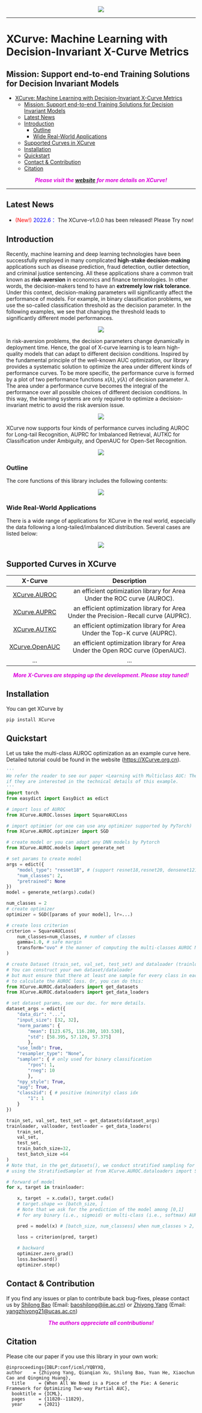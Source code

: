 <div align=center>
<img src="https://github.com/statusrank/XCurve/blob/master/img/Xcurve-logo.png">
</div>

***
# XCurve: Machine Learning with Decision-Invariant X-Curve Metrics
## Mission: Support end-to-end Training Solutions for Decision Invariant Models 
- [XCurve: Machine Learning with Decision-Invariant X-Curve Metrics](#xcurve-machine-learning-with-decision-invariant-x-curve-metrics)
  - [Mission: Support end-to-end Training Solutions for Decision Invariant Models](#mission-support-end-to-end-training-solutions-for-decision-invariant-models)
  - [Latest News](#latest-news)
  - [Introduction](#introduction)
    - [Outline](#outline)
    - [Wide Real-World Applications](#wide-real-world-applications)
  - [Supported Curves in XCurve](#supported-curves-in-xcurve)
  - [Installation](#installation)
  - [Quickstart](#quickstart)
  - [Contact \& Contribution](#contact--contribution)
  - [Citation](#citation)


***<center><font color='#dd00dd'> Please visit the [website](https://XCurveOpt.org.cn) for more details on XCurve!</font></center>***

---

## Latest News
- <font color='red'> (New!)</font> <font color='blue'> 2022.6：</font> The XCurve-v1.0.0 has been released! Please Try now!

## Introduction
Recently, machine learning and deep learning technologies have been successfully employed in many complicated **high-stake decision-making** applications such as disease prediction, fraud detection, outlier detection, and criminal justice sentencing.  All these applications share a common trait known as **risk-aversion** in economics and finance terminologies. In other words, the decision-makers tend to have an **extremely low risk tolerance**. Under this context, decision-making parameters will significantly affect the performance of models. For example, in binary classification problems, we use the so-called classification threshold as the decision parameter. In the following examples, we see that changing the threshold leads to significantly different model performances.

<div align=center>
<img src="https://github.com/statusrank/XCurve/blob/master/img/threshold.png">
</div>

In risk-aversion problems, the decision parameters change dynamically in deployment time. Hence, the goal of X-curve learning is to learn high-quality models that can adapt to different decision conditions. Inspired by the fundamental principle of the well-known AUC optimization, our library provides a systematic solution to optimize the area under different kinds of performance curves. To be more specific, the performance curve is formed by a plot of two performance functions $x(\lambda), y(\lambda)$ of decision parameter $\lambda$. The area under a performance curve becomes the integral of the performance over all possible choices of different decision conditions. In this way, the learning systems are only required to optimize a decision-invariant metric to avoid the risk aversion issue.
<div align=center>
<img src="https://github.com/statusrank/XCurve/blob/master/img/xcurve.png">
</div>

XCurve now supports four kinds of performance curves including AUROC for Long-tail Recognition, AUPRC for Imbalanced Retrieval, AUTKC for Classification under Ambiguity, and OpenAUC for Open-Set Recognition.
<div align=center>
<img src="https://github.com/statusrank/XCurve/blob/master/img/xcurve-insight.png">
</div>
</center>

### Outline
The core functions of this library includes the following contents:
 <div align=center>
<img src="https://github.com/statusrank/XCurve/blob/master/img/outline.png">
</div>

### Wide Real-World Applications
There is a wide range of applications for XCurve in the real world, especially the data following a long-tailed/imbalanced distribution. 
Several cases are listed below:
<div align=center>
<img src="https://github.com/statusrank/XCurve/blob/master/img/applications.png">
</div>


## Supported Curves in XCurve
| X-Curve | Description |
| :----: | :----: |
| [XCurve.AUROC]() | an efficient optimization library for Area Under the ROC curve (AUROC). |
| [XCurve.AUPRC]() | an efficient optimization library for Area Under the Precision-Recall curve (AUPRC). |
| [XCurve.AUTKC]() | an efficient optimization library for Area Under the Top-K curve (AUPRC). |
| [XCurve.OpenAUC]() | an efficient optimization library for Area Under the Open ROC curve (OpenAUC). |
| ... | ... |


***<center><font color='#dd00dd'>More X-Curves are stepping up the development. Please stay tuned! </font></center>***

## Installation
<!--
You need the following packages to install XCurve:
```python
- Python >= 3.6+
- Pytorch >= 1.8+
- Numpy >= 1.21+
- scikit-learn >= 1.0+
```-->
You can get XCurve by
```sh
pip install XCurve
```

## Quickstart
Let us take the multi-class AUROC optimization as an example curve here. Detailed tutorial could be found in the website (https://XCurve.org.cn).

```python
'''
We refer the reader to see our paper <Learning with Multiclass AUC: Theory and Algorithms>
if they are interested in the technical details of this example. 
'''
import torch
from easydict import EasyDict as edict

# import loss of AUROC
from XCurve.AUROC.losses import SquareAUCLoss

# import optimier (or one can use any optimizer supported by PyTorch)
from XCurve.AUROC.optimizer import SGD

# create model or you can adopt any DNN models by Pytorch
from XCurve.AUROC.models import generate_net

# set params to create model
args = edict({
    "model_type": "resnet18", # (support resnet18,resnet20, densenet121 and mlp)
    "num_classes": 2,
    "pretrained": None
})
model = generate_net(args).cuda()

num_classes = 2
# create optimizer
optimizer = SGD([params of your model], lr=...)

# create loss criterion
criterion = SquareAUCLoss(
    num_classes=num_classes, # number of classes
    gamma=1.0, # safe margin
    transform="ovo" # the manner of computing the multi-classes AUROC Metric ('ovo' or 'ova').
)

# create Dataset (train_set, val_set, test_set) and dataloader (trainloader)
# You can construct your own dataset/dataloader 
# but must ensure that there at least one sample for every class in each mini-batch 
# to calculate the AUROC loss. Or, you can do this:
from XCurve.AUROC.dataloaders import get_datasets
from XCurve.AUROC.dataloaders import get_data_loaders

# set dataset params, see our doc. for more details.
dataset_args = edict({
    "data_dir": "...",
    "input_size": [32, 32],
    "norm_params": {
        "mean": [123.675, 116.280, 103.530],
        "std": [58.395, 57.120, 57.375]
        },
    "use_lmdb": True,
    "resampler_type": "None",
    "sampler": { # only used for binary classification
        "rpos": 1,
        "rneg": 10
        },
    "npy_style": True,
    "aug": True, 
    "class2id": { # positive (minority) class idx
        "1": 1
    }
})

train_set, val_set, test_set = get_datasets(dataset_args)
trainloader, valloader, testloader = get_data_loaders(
    train_set,
    val_set,
    test_set,
    train_batch_size=32,
    test_batch_size =64
)
# Note that, in the get_datasets(), we conduct stratified sampling for train_set  
# using the StratifiedSampler at from XCurve.AUROC.dataloaders import StratifiedSampler

# forward of model
for x, target in trainloader:

    x, target  = x.cuda(), target.cuda()
    # target.shape => [batch_size, ]
    # Note that we ask for the prediction of the model among [0,1] 
    # for any binary (i.e., sigmoid) or multi-class (i.e., softmax) AUROC optimization.

    pred = model(x) # [batch_size, num_classess] when num_classes > 2, o.w. output [batch_size, ] 

    loss = criterion(pred, target)
    
    # backward
    optimizer.zero_grad()
    loss.backward()
    optimizer.step()
```

## Contact & Contribution
If you find any issues or plan to contribute back bug-fixes, please contact us by [Shilong Bao](https://statusrank.github.io/) (Email: baoshilong@iie.ac.cn) or [Zhiyong Yang](https://joshuaas.github.io/) (Email: yangzhiyong21@ucas.ac.cn)

***<center><font color='#dd00dd'> The authors appreciate all contributions!</font></center>***
## Citation
Please cite our paper if you use this library in your own work:
```
@inproceedings{DBLP:conf/icml/YQBYXQ, 
author    = {Zhiyong Yang, Qianqian Xu, Shilong Bao, Yuan He, Xiaochun Cao and Qingming Huang},
  title     = {When All We Need is a Piece of the Pie: A Generic Framework for Optimizing Two-way Partial AUC},
  booktitle = {ICML},
  pages     = {11820--11829},
  year      = {2021}
```
